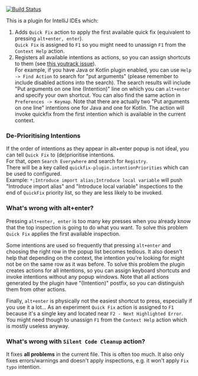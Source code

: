 [![Build Status](https://github.com/dkandalov/quick-fix/workflows/CI/badge.svg)](https://github.com/dkandalov/quick-fix/actions)

This is a plugin for IntelliJ IDEs which:
1. Adds `Quick Fix` action to apply the first available quick fix (equivalent to pressing `alt+enter, enter`).<br/>
  `Quick Fix` is assigned to `F1` so you might need to unassign `F1` from the `Context Help` action.
2. Registers all available intentions as actions, so you can assign shortcuts to them 
  (see [this youtrack issue](https://youtrack.jetbrains.com/issue/IDEA-217465)). <br/>
  For example, if you have Java or Kotlin plugin enabled, you can use `Help -> Find Action` to search for "put arguments" (please remember to include disabled actions into the search). The search results will include "Put arguments on one line (Intention)" line on which you can `alt+enter` and specify your own shortcut. You can also find the same action in `Preferences -> Keymap`. Note that there are actually two "Put arguments on one line" intentions one for Java and one for Kotlin. The action will invoke quickfix from the first intention which is available in the current context.

### De-Prioritising Intentions
If the order of intentions as they appear in alt+enter popup is not ideal, you can tell `Quick Fix` to (de)prioritise intentions.  
For that, open `Search Everywhere` and search for `Registry`.  
There will be a key called `quickfix-plugin.intentionPriorities` which can be used to configured.  
Example: `*;Introduce import alias;Introduce local variable` will push "Introduce import alias" and "Introduce local variable" inspections to the end of `QuickFix` priority list, so they are less likely to be invoked.

### What's wrong with alt+enter?
Pressing `alt+enter, enter` is too many key presses when you already know that the top inspection is going to do what you want.
To solve this problem `Quick Fix` applies the first available inspection.

Some intentions are used so frequently that pressing `alt+enter` and choosing the right row in the popup list becomes tedious.
It also doesn't help that depending on the context, the intention you're looking for might not be on the same row as it was before.
To solve this problem the plugin creates actions for all intentions, so you can assign keyboard shortcuts and invoke intentions without any popup windows.
Note that all actions generated by the plugin have "(Intention)" postfix, so you can distinguish them from other actions.

Finally, `alt+enter` is physically not the easiest shortcut to press, especially if you use it a lot...
As an experiment `Quick Fix` action is assigned to `F1` because it's a single key and located near `F2 - Next Highlighted Error`.
You might need though to unassign `F1` from the `Context Help` action which is mostly useless anyway.

### What's wrong with `Silent Code Cleanup` action?
It fixes **all problems** in the current file. This is often too much. 
It also only fixes errors/warnings and doesn't apply inspections, e.g. it won't apply `Fix typo` intention.

